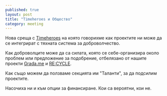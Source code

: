 ```yaml
---
published: true
layout: post
title: "Timeheroes и Общество"
category: meeting
---
```


Нова среща с [Timeheroes](https://timeheroes.org/) на която говорихме как проектите ни може да се интегрират с тяхната система за доброволчество.

Как доброволците може да са силата, която се себе-организира около проблем или предложение за подобрение, отбелязано от нашите проекти [Grada.me](http://www.grada.me/ ) и [RE:CYCLE](http://recycle.obshtestvo.bg/).

Как също можем да ползваме секцията им "Таланти", за да подсилим проектите.

Насочиха ни и към опции за финансиране. Кои са вероятни, кои не.
